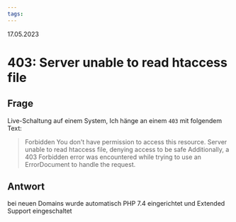 ```yaml
---
tags: 
---
```


17.05.2023

# 403: Server unable to read htaccess file


## Frage

Live-Schaltung auf einem System, Ich hänge an einem `403` mit folgendem Text:  

> Forbidden
> You don't have permission to access this resource. Server unable to read htaccess file, denying access to be safe 
> Additionally, a 403 Forbidden error was encountered while trying to use an ErrorDocument to handle the request.

## Antwort

bei neuen Domains wurde automatisch PHP 7.4 eingerichtet und Extended Support eingeschaltet

